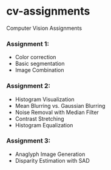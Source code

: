 # cv-assignments
Computer Vision Assignments

### Assignment 1:
- Color correction
- Basic segmentation 
- Image Combination

### Assignment 2:
- Histogram Visualization
- Mean Blurring vs. Gaussian Blurring
- Noise Removal with Median Filter
- Contrast Stretching
- Histogram Equalization

### Assignment 3:
- Anaglyph Image Generation
- Disparity Estimation with SAD
